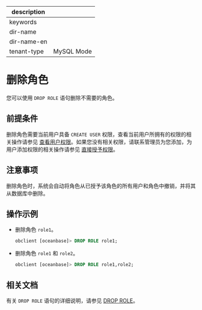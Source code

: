 |description||
|---|---|
|keywords||
|dir-name||
|dir-name-en||
|tenant-type|MySQL Mode|

# 删除角色

您可以使用 `DROP ROLE` 语句删除不需要的角色。

## 前提条件

删除角色需要当前用户具备 `CREATE USER` 权限，查看当前用户所拥有的权限的相关操作请参见 [查看用户权限](../400.view-user-permissions-of-mysql-mode.md)。如果您没有相关权限，请联系管理员为您添加，为用户添加权限的相关操作请参见 [直接授予权限](../200.authority-of-mysql-mode.md)。

## 注意事项

删除角色时，系统会自动将角色从已授予该角色的所有用户和角色中撤销，并将其从数据库中删除。

## 操作示例

* 删除角色 `role1`。

  ```sql
  obclient [oceanbase]> DROP ROLE role1;
  ```

* 删除角色 `role1` 和 `role2`。

  ```sql
  obclient [oceanbase]> DROP ROLE role1,role2;
  ```

## 相关文档

有关 `DROP ROLE` 语句的详细说明，请参见 [DROP ROLE](../../../../../../700.reference/500.sql-reference/100.sql-syntax/200.common-tenant-of-mysql-mode/600.sql-statement-of-mysql-mode/3660.drop-role-of-mysql-mode.md)。